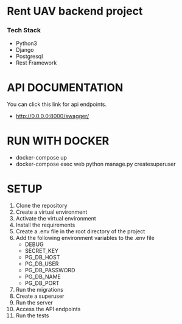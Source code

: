 # Rent UAV backend project

### Tech Stack
- Python3
- Django
- Postgresql
- Rest Framework

# API DOCUMENTATION 

You can click this link for api endpoints.
- http://0.0.0.0:8000/swagger/

# RUN WITH DOCKER
- docker-compose up
- docker-compose exec web python manage.py createsuperuser


# SETUP

1. Clone the repository
2. Create a virtual environment
3. Activate the virtual environment
4. Install the requirements
5. Create a .env file in the root directory of the project
6. Add the following environment variables to the .env file
    - DEBUG
    - SECRET_KEY 
    - PG_DB_HOST
    - PG_DB_USER
    - PG_DB_PASSWORD
    - PG_DB_NAME
    - PG_DB_PORT
7. Run the migrations
8. Create a superuser
9. Run the server
10. Access the API endpoints
11. Run the tests
